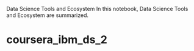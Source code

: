 Data Science Tools and Ecosystem
In this notebook, Data Science Tools and Ecosystem are summarized.
# coursera_ibm_ds_2

